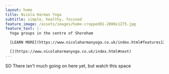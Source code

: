 ```yaml
---
layout: home
title: Nicola Harman Yoga
subtitle: simple, healthy, focused
feature_image: /assets/images/home-cropped01-2000x1275.jpg
feature_text: |-
  Yoga groups in the centre of Shoreham

  [LEARN MORE](https://www.nicolaharmanyoga.co.uk/index.html#features13-5)

  [](https://www.nicolaharmanyoga.co.uk/index.html#next)
---
```


SO There isn't much going on here yet, but watch this space